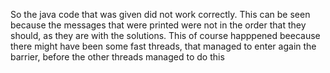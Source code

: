 So the java code that was given did not work correctly. This can be seen because the messages that were printed were not in the order that they should, as they are with the solutions. This of course happpened beecause there might have been some fast threads, that managed to enter again the barrier, before the other threads managed to do this
